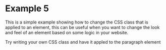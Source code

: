 # Example 5

This is a simple example showing how to change the CSS class that is applied to an element, this can be useful when you want to change the look and feel of an element based on some logic in your website.

Try writing your own CSS class and have it appled to the paragraph element 